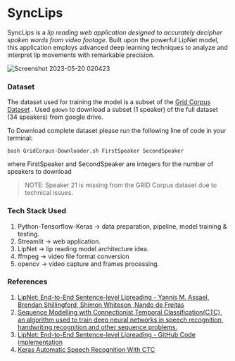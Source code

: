 # SyncLips

SyncLips is a *lip reading web application designed to accurately decipher spoken words from video footage*. Built upon the powerful LipNet model, this application employs advanced deep learning techniques to analyze and interpret lip movements with remarkable precision.


![Screenshot 2023-05-20 020423](https://user-images.githubusercontent.com/77446629/239641243-f7ec4591-a643-4800-9cbb-b44ebb02b297.png)



### Dataset 
The dataset used for training the model is a subset of the [Grid Corpus Dataset](https://spandh.dcs.shef.ac.uk//gridcorpus/) .
Used ```gdown``` to download a subset (1 speaker) of the full dataset (34 speakers) from google drive.

To Download complete dataset please run the following line of code in your terminal:
```
bash GridCorpus-Downloader.sh FirstSpeaker SecondSpeaker
```
where FirstSpeaker and SecondSpeaker are integers for the number of speakers to download

> NOTE: Speaker 21 is missing from the GRID Corpus dataset due to technical issues.

### Tech Stack Used
1. Python-Tensorflow-Keras -> data preparation, pipeline, model training & testing.
2. Streamlit -> web application.
3. LipNet -> lip reading model architecture idea.
4. ffmpeg -> video file format conversion
6. opencv -> video capture and frames processing.


### References
1. [LipNet: End-to-End Sentence-level Lipreading - Yannis M. Assael, Brendan Shillingford, Shimon Whiteson, Nando de Freitas](https://arxiv.org/abs/1611.01599)
2. [Sequence Modelling with Connectionist Temporal Classification(CTC), an algorithm used to train deep neural networks in speech recognition, handwriting recognition and other sequence problems.](https://distill.pub/2017/ctc/)
3. [LipNet: End-to-End Sentence-level Lipreading - GitHub Code implementation](https://github.com/rizkiarm/LipNet)
4. [Keras Automatic Speech Recognition With CTC](https://keras.io/examples/audio/ctc_asr/)





